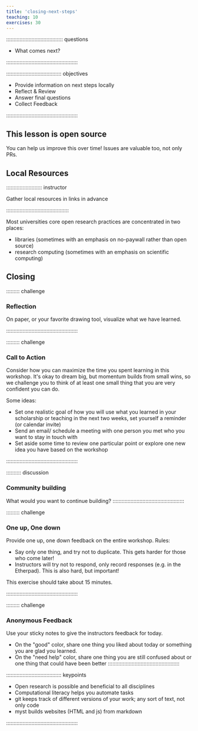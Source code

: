 ```yaml
---
title: 'closing-next-steps'
teaching: 10
exercises: 30
---
```


:::::::::::::::::::::::::::::::::::::: questions 

- What comes next? 

::::::::::::::::::::::::::::::::::::::::::::::::

::::::::::::::::::::::::::::::::::::: objectives

- Provide information on next steps locally
- Reflect & Review
- Answer final questions
- Collect Feedback

::::::::::::::::::::::::::::::::::::::::::::::::

## This lesson is open source

You can help us improve this over time! Issues are valuable too, not only PRs. 


## Local Resources

:::::::::::::::::::::::: instructor

Gather local resources in links in advance

::::::::::::::::::::::::::::::::::::::::::

Most universities core open research practices are concentrated in two places:
- libraries (sometimes with an emphasis on no-paywall rather than open source)
- research computing (sometimes with an emphasis on scientific computing)





## Closing 

::::::::: challenge

### Reflection
On paper, or your favorite drawing tool, visualize what we have learned. 

::::::::::::::::::::::::::::::::::::::::::::::::


::::::::: challenge

### Call to Action

Consider how you can maximize the time you spent learning in this workshop. 
It's okay to dream big, but momentum builds from small wins, so we challenge you to think of at least one small thing that you are very confident you can do. 

Some ideas: 
- Set one realistic goal of how you will use what you learned in your scholarship or teaching in the next two weeks, set yourself a reminder (or calendar invite)
- Send an email/ schedule a meeting with one person you met who you want to stay in touch with
- Set aside some time to review one particular point or explore one new idea you have based on the workshop

::::::::::::::::::::::::::::::::::::::::::::::::



:::::::::: discussion

### Community building

What would you want to continue building? 
::::::::::::::::::::::::::::::::::::::::::::::::


::::::::: challenge

### One up, One down


Provide one up, one down feedback on the entire workshop. Rules:

- Say only one thing, and try not to duplicate. This gets harder for those who come later!
- Instructors will try not to respond, only record responses (e.g. in the Etherpad). This is also hard, but important!

This exercise should take about 15 minutes.

::::::::::::::::::::::::::::::::::::::::::::::::


::::::::: challenge

### Anonymous Feedback 
Use your sticky notes to give the instructors feedback for today.  

- On the "good" color, share one thing you liked about today or something you are glad you learned. 
- On the "need help" color, share one thing you are still confused about or one thing that could have been better
::::::::::::::::::::::::::::::::::::::::::::::::


::::::::::::::::::::::::::::::::::::: keypoints 

- Open research is possible and beneficial to all disciplines
- Computational literacy helps you automate tasks
- git keeps track of different versions of your work; any sort of text, not only code
- myst builds websites (HTML and js) from markdown

::::::::::::::::::::::::::::::::::::::::::::::::

